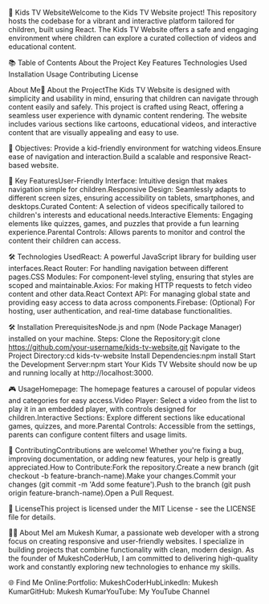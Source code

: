 🎨 Kids TV 
WebsiteWelcome to the Kids TV Website project! This repository hosts the codebase for a vibrant and interactive platform tailored for children, built using React. The Kids TV Website offers a safe and engaging environment where children can explore a curated collection of videos and educational content.

📚 Table of Contents
About the Project
Key Features
Technologies 
Used
Installation
Usage
Contributing
License

About Me🌟 
About the ProjectThe Kids TV Website is designed with simplicity and usability in mind, ensuring that children can navigate through content easily and safely. 
This project is crafted using React, offering a seamless user experience with dynamic content rendering. The website includes various sections like cartoons, educational videos, and interactive content that are visually appealing and easy to use.

🎯 Objectives:
Provide a kid-friendly environment for watching videos.Ensure ease of navigation and interaction.Build a scalable and responsive React-based website.

🚀 Key FeaturesUser-Friendly Interface: 
Intuitive design that makes navigation simple for children.Responsive Design: Seamlessly adapts to different screen sizes, ensuring accessibility on tablets, smartphones, and desktops.Curated Content: A selection of videos specifically tailored to children's interests and educational needs.Interactive Elements: Engaging elements like quizzes, games, and puzzles that provide a fun learning experience.Parental Controls: Allows parents to monitor and control the content their children can access.

🛠 Technologies UsedReact:
A powerful JavaScript library for building user interfaces.React Router: For handling navigation between different pages.CSS Modules: For component-level styling, ensuring that styles are scoped and maintainable.Axios: For making HTTP requests to fetch video content and other data.React Context API: For managing global state and providing easy access to data across components.Firebase: (Optional) For hosting, user authentication, and real-time database functionalities.

🛠 Installation
PrerequisitesNode.js and npm (Node Package Manager) installed on your machine.
Steps:
Clone the Repository:git clone https://github.com/your-username/kids-tv-website.git
Navigate to the Project Directory:cd kids-tv-website
Install Dependencies:npm install
Start the Development Server:npm start
Your Kids TV Website should now be up and running locally at http://localhost:3000.

🎮 UsageHomepage: 
The homepage features a carousel of popular videos and categories for easy access.Video Player: Select a video from the list to play it in an embedded player, with controls designed for children.Interactive Sections: Explore different sections like educational games, quizzes, and more.Parental Controls: Accessible from the settings, parents can configure content filters and usage limits.

🤝 ContributingContributions are welcome! Whether you're fixing a bug, improving documentation, or adding new features, your help is greatly appreciated.How to Contribute:Fork the repository.Create a new branch (git checkout -b feature-branch-name).Make your changes.Commit your changes (git commit -m 'Add some feature').Push to the branch (git push origin feature-branch-name).Open a Pull Request.

📄 LicenseThis project is licensed under the MIT License - see the LICENSE file for details.

👨‍💻 About MeI am Mukesh Kumar, a passionate web developer with a strong focus on creating responsive and user-friendly websites. I specialize in building projects that combine functionality with clean, modern design. As the founder of MukeshCoderHub, I am committed to delivering high-quality work and constantly exploring new technologies to enhance my skills.

🌐 Find Me Online:Portfolio: MukeshCoderHubLinkedIn: Mukesh KumarGitHub: Mukesh KumarYouTube: My YouTube Channel
